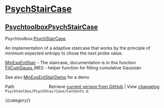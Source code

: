 # [PsychStairCase](PsychStairCase)
## [Psychtoolbox](Psychtoolbox)[PsychStairCase](PsychStairCase)

Psychtoolbox:[PsychStairCase](PsychStairCase).  
  
An implementation of a adaptive staircase that works by the principle of  
minimum expected entropy to chose the next probe value.  
  
[MinExpEntStair](MinExpEntStair)        - The staircase, documentation is in this function  
[FitCumGauss](FitCumGauss)\_MES       - helper function for fitting cumulative Gaussian  
  
See also [MinExpEntStairDemo](MinExpEntStairDemo) for a demo  




<div class="code_header" style="text-align:right;">
  <span style="float:left;">Path&nbsp;&nbsp;</span> <span class="counter">Retrieve <a href=
  "https://raw.github.com/Psychtoolbox-3/Psychtoolbox-3/beta/Psychtoolbox/PsychStairCase/Contents.m">current version from GitHub</a> | View <a href=
  "https://github.com/Psychtoolbox-3/Psychtoolbox-3/commits/beta/Psychtoolbox/PsychStairCase/Contents.m">changelog</a></span>
</div>
<div class="code">
  <code>Psychtoolbox/PsychStairCase/Contents.m</code>
</div>

{{category}}